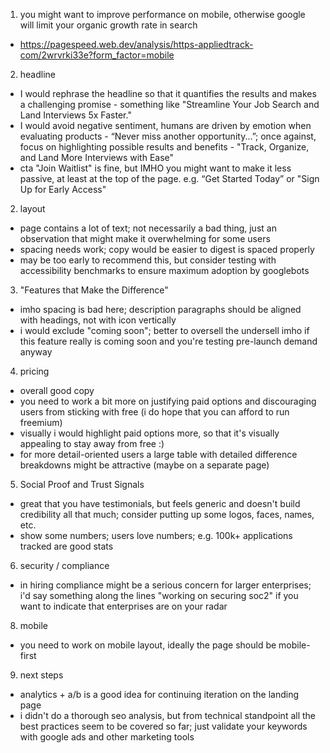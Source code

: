 1. you might want to improve performance on mobile, otherwise google will limit your organic growth rate in search
- https://pagespeed.web.dev/analysis/https-appliedtrack-com/2wrvrki33e?form_factor=mobile

2. headline
- I would rephrase the headline so that it quantifies the results and makes a challenging promise - something like "Streamline Your Job Search and Land Interviews 5x Faster."
- I would avoid negative sentiment, humans are driven by emotion when evaluating products - “Never miss another opportunity...”; once against, focus on highlighting possible results and benefits - "Track, Organize, and Land More Interviews with Ease"
- cta "Join Waitlist" is fine, but IMHO you might want to make it less passive, at least at the top of the page. e.g. “Get Started Today” or "Sign Up for Early Access"

2. layout
- page contains a lot of text; not necessarily a bad thing, just an observation that might make it overwhelming for some users
- spacing needs work; copy would be easier to digest is spaced properly
- may be too early to recommend this, but consider testing with accessibility benchmarks to ensure maximum adoption by googlebots

3. "Features that Make the Difference"
- imho spacing is bad here; description paragraphs should be aligned with headings, not with icon vertically
- i would exclude "coming soon"; better to oversell the undersell imho if this feature really is coming soon and you're testing pre-launch demand anyway

4. pricing
- overall good copy
- you need to work a bit more on justifying paid options and discouraging users from sticking with free (i do hope that you can afford to run freemium)
- visually i would highlight paid options more, so that it's visually appealing to stay away from free :)
- for more detail-oriented users a large table with detailed difference breakdowns might be attractive (maybe on a separate page)

5. Social Proof and Trust Signals
- great that you have testimonials, but feels generic and doesn't build credibility all that much; consider putting up some logos, faces, names, etc.
- show some numbers; users love numbers; e.g. 100k+ applications tracked are good stats

6. security / compliance
- in hiring compliance might be a serious concern for larger enterprises; i'd say something along the lines "working on securing soc2" if you want to indicate that enterprises are on your radar

8. mobile
- you need to work on mobile layout, ideally the page should be mobile-first

9. next steps
- analytics + a/b is a good idea for continuing iteration on the landing page
- i didn't do a thorough seo analysis, but from technical standpoint all the best practices seem to be covered so far; just validate your keywords with google ads and other marketing tools